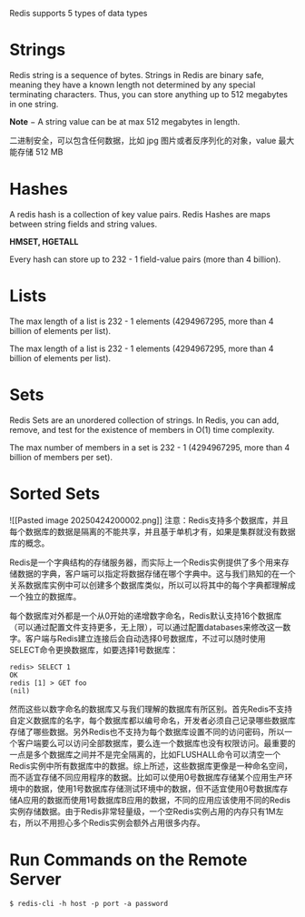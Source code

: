 Redis supports 5 types of data types

# Strings
Redis string is a sequence of bytes. Strings in Redis are binary safe, meaning they have a known length not determined by any special terminating characters. Thus, you can store anything up to 512 megabytes in one string.

**Note** − A string value can be at max 512 megabytes in length.

二进制安全，可以包含任何数据，比如 jpg 图片或者反序列化的对象，value 最大能存储 512 MB

# Hashes
A redis hash is a collection of key value pairs. Redis Hashes are maps between string fields and string values.

**HMSET, HGETALL**

Every hash can store up to 232 - 1 field-value pairs (more than 4 billion).

# Lists
The max length of a list is 232 - 1 elements (4294967295, more than 4 billion of elements per list).

The max length of a list is 232 - 1 elements (4294967295, more than 4 billion of elements per list).

# Sets
Redis Sets are an unordered collection of strings. In Redis, you can add, remove, and test for the existence of members in O(1) time complexity.

The max number of members in a set is 232 - 1 (4294967295, more than 4 billion of members per set).

# Sorted Sets

![[Pasted image 20250424200002.png]]
注意：Redis支持多个数据库，并且每个数据库的数据是隔离的不能共享，并且基于单机才有，如果是集群就没有数据库的概念。

Redis是一个字典结构的存储服务器，而实际上一个Redis实例提供了多个用来存储数据的字典，客户端可以指定将数据存储在哪个字典中。这与我们熟知的在一个关系数据库实例中可以创建多个数据库类似，所以可以将其中的每个字典都理解成一个独立的数据库。

每个数据库对外都是一个从0开始的递增数字命名，Redis默认支持16个数据库（可以通过配置文件支持更多，无上限），可以通过配置databases来修改这一数字。客户端与Redis建立连接后会自动选择0号数据库，不过可以随时使用SELECT命令更换数据库，如要选择1号数据库：

```
redis> SELECT 1
OK
redis [1] > GET foo
(nil)
```

然而这些以数字命名的数据库又与我们理解的数据库有所区别。首先Redis不支持自定义数据库的名字，每个数据库都以编号命名，开发者必须自己记录哪些数据库存储了哪些数据。另外Redis也不支持为每个数据库设置不同的访问密码，所以一个客户端要么可以访问全部数据库，要么连一个数据库也没有权限访问。最重要的一点是多个数据库之间并不是完全隔离的，比如FLUSHALL命令可以清空一个Redis实例中所有数据库中的数据。综上所述，这些数据库更像是一种命名空间，而不适宜存储不同应用程序的数据。比如可以使用0号数据库存储某个应用生产环境中的数据，使用1号数据库存储测试环境中的数据，但不适宜使用0号数据库存储A应用的数据而使用1号数据库B应用的数据，不同的应用应该使用不同的Redis实例存储数据。由于Redis非常轻量级，一个空Redis实例占用的内存只有1M左右，所以不用担心多个Redis实例会额外占用很多内存。


# Run Commands on the Remote Server
```
$ redis-cli -h host -p port -a password
```


